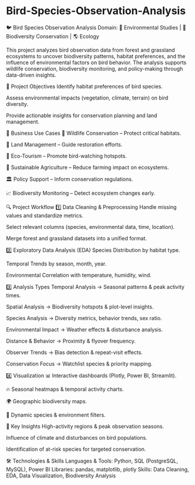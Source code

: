 # Bird-Species-Observation-Analysis
🐦 Bird Species Observation Analysis
Domain: 🌿 Environmental Studies | 🐾 Biodiversity Conservation | 🌎 Ecology

This project analyzes bird observation data from forest and grassland ecosystems to uncover biodiversity patterns, habitat preferences, and the influence of environmental factors on bird behavior.
The analysis supports wildlife conservation, biodiversity monitoring, and policy-making through data-driven insights.

📌 Project Objectives
Identify habitat preferences of bird species.

Assess environmental impacts (vegetation, climate, terrain) on bird diversity.

Provide actionable insights for conservation planning and land management.

💼 Business Use Cases
🦉 Wildlife Conservation – Protect critical habitats.

🌱 Land Management – Guide restoration efforts.

🧭 Eco-Tourism – Promote bird-watching hotspots.

🌾 Sustainable Agriculture – Reduce farming impact on ecosystems.

🏛️ Policy Support – Inform conservation regulations.

📈 Biodiversity Monitoring – Detect ecosystem changes early.

🔍 Project Workflow
1️⃣ Data Cleaning & Preprocessing
Handle missing values and standardize metrics.

Select relevant columns (species, environmental data, time, location).

Merge forest and grassland datasets into a unified format.

2️⃣ Exploratory Data Analysis (EDA)
Species Distribution by habitat type.

Temporal Trends by season, month, year.

Environmental Correlation with temperature, humidity, wind.

3️⃣ Analysis Types
Temporal Analysis → Seasonal patterns & peak activity times.

Spatial Analysis → Biodiversity hotspots & plot-level insights.

Species Analysis → Diversity metrics, behavior trends, sex ratio.

Environmental Impact → Weather effects & disturbance analysis.

Distance & Behavior → Proximity & flyover frequency.

Observer Trends → Bias detection & repeat-visit effects.

Conservation Focus → Watchlist species & priority mapping.

4️⃣ Visualization
📊 Interactive dashboards (Plotly, Power BI, Streamlit).

🔥 Seasonal heatmaps & temporal activity charts.

🌍 Geographic biodiversity maps.

🎯 Dynamic species & environment filters.

🧠 Key Insights
High-activity regions & peak observation seasons.

Influence of climate and disturbances on bird populations.

Identification of at-risk species for targeted conservation.

🛠️ Technologies & Skills
Languages & Tools: Python, SQL (PostgreSQL, MySQL), Power BI
Libraries: pandas, matplotlib, plotly
Skills: Data Cleaning, EDA, Data Visualization, Biodiversity Analysis
